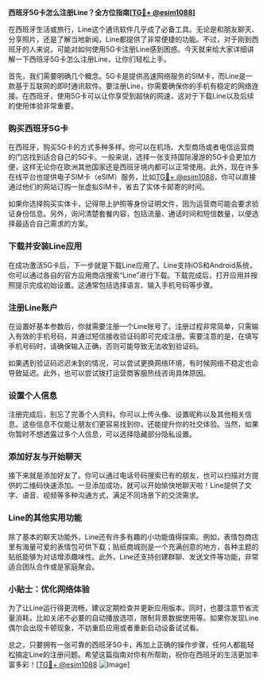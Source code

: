 **西班牙5G卡怎么注册Line？全方位指南[[TG💪+ @esim1088](https://t.me/s/esim1088)]**

在西班牙生活或旅行，Line这个通讯软件几乎成了必备工具。无论是和朋友聊天、分享照片，还是了解当地新闻，Line都提供了非常便捷的功能。不过，对于刚到西班牙的人来说，可能对如何使用5G卡注册Line感到困惑。今天就来给大家详细讲解一下西班牙5G卡怎么注册Line，让你们轻松上手。

首先，我们需要明确几个概念。5G卡是提供高速网络服务的SIM卡，而Line是一款基于互联网的即时通讯软件。要注册Line，你需要确保你的手机有稳定的网络连接。在西班牙，使用5G卡可以让你享受到超快的网速，这对于下载Line以及后续的使用体验非常重要。

### 购买西班牙5G卡

在西班牙，购买5G卡的方式多种多样。你可以在机场、大型商场或者电信运营商的门店找到适合自己的5G卡。一般来说，选择一张支持国际漫游的5G卡会更加方便，这样无论你在欧洲其他国家还是西班牙境内都可以正常使用。此外，现在许多在线平台也提供电子SIM卡（eSIM）服务，比如[TG💪+ @esim1088](https://t.me/s/esim1088)，你可以直接通过他们的网站订购一张虚拟SIM卡，省去了实体卡邮寄的时间。

如果你选择购买实体卡，记得带上护照等身份证明文件，因为运营商可能会要求验证身份信息。另外，询问清楚套餐内容，包括流量、通话时间和短信数量，以便选择最适合自己需求的方案。

### 下载并安装Line应用

在成功激活5G卡后，下一步就是下载Line应用了。Line支持iOS和Android系统，你可以通过各自的官方应用商店搜索“Line”进行下载。下载完成后，打开应用并按照提示完成初始设置。这通常包括选择语言、输入手机号码等步骤。

### 注册Line账户

在设置好基本参数后，你就需要注册一个Line账号了。注册过程非常简单，只需输入有效的手机号码，并通过短信接收验证码即可完成注册。需要注意的是，在填写手机号码时，请确保输入正确，否则可能导致无法收到验证码。

如果遇到验证码迟迟未到的情况，可以尝试更换网络环境，有时候网络不稳定也会导致延迟。此外，也可以尝试拨打运营商客服热线咨询具体原因。

### 设置个人信息

注册完成后，别忘了完善个人资料。你可以上传头像、设置昵称以及其他相关信息。这些信息不仅能让朋友们更容易找到你，还能提升你的社交体验。当然，如果你暂时不想透露过多个人信息，可以选择隐藏部分隐私设置。

### 添加好友与开始聊天

接下来就是添加好友了。你可以通过电话号码搜索已有的朋友，也可以扫描对方提供的二维码快速添加。一旦添加成功，就可以开始愉快地聊天啦！Line提供了文字、语音、视频等多种沟通方式，满足不同场景下的交流需求。

### Line的其他实用功能

除了基本的聊天功能外，Line还有许多有趣的小功能值得探索。例如，表情包商店里有海量可爱的表情包可供下载；贴纸商城则是一个充满创意的地方，各种主题的贴纸能够为对话增添趣味性。此外，Line还支持创建群聊、发送文件等功能，非常适合团队合作或是家庭聚会。

### 小贴士：优化网络体验

为了让Line运行得更流畅，建议定期检查并更新应用版本。同时，也要注意节省流量消耗，比如关闭不必要的自动播放选项，限制背景数据使用等。如果你发现Line偶尔会出现卡顿现象，不妨重启应用或者重新启动设备试试看。

总之，只要拥有一张可靠的西班牙5G卡，再加上正确的操作步骤，任何人都能轻松搞定Line的注册问题。希望这篇指南对你有所帮助，祝你在西班牙的生活更加丰富多彩！[[TG💪+ @esim1088](https://t.me/s/esim1088) ![Image](https://i.postimg.cc/4NQfJmqS/Snipaste-2025-05-13-00-14-12.png)]